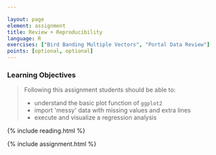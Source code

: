 ```yaml
---

layout: page
element: assignment
title: Review + Reproducibility
language: R
exercises: ["Bird Banding Multiple Vectors", "Portal Data Review"]
points: [optional, optional]
---
```


### Learning Objectives

> Following this assignment students should be able to:
>
> - understand the basic plot function of `ggplot2`
> - import 'messy' data with missing values and extra lines
> - execute and visualize a regression analysis

{% include reading.html %}

{% include assignment.html %}
